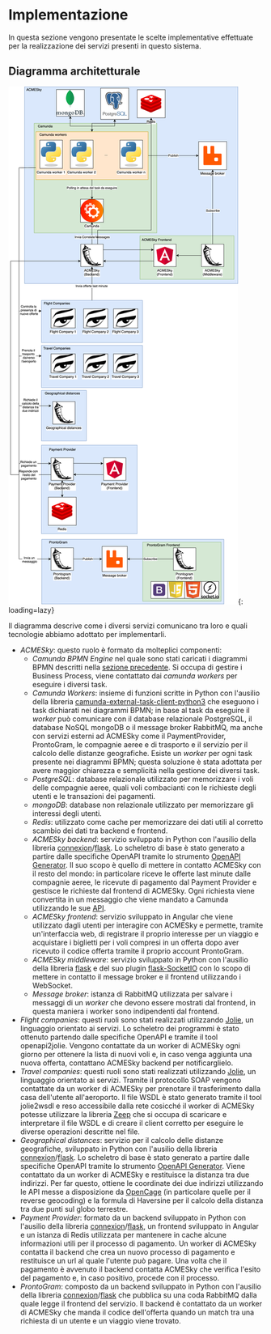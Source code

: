 # Implementazione

In questa sezione vengono presentate le scelte implementative effettuate per la realizzazione dei servizi presenti in questo sistema.

## Diagramma architetturale
![!Diagramma architetturale](assets/implementazione/architecture_diagram.png){: loading=lazy}

Il diagramma descrive come i diversi servizi comunicano tra loro e quali tecnologie abbiamo adottato per implementarli.

- *ACMESky*: questo ruolo è formato da molteplici componenti: 
    - *Camunda BPMN Engine* nel quale sono stati caricati i diagrammi BPMN descritti nella [sezione precedente](bpmn.md). Si occupa di gestire i Business Process, viene contattato dai _camunda workers_ per eseguire i diversi task.
    - *Camunda Workers*: insieme di funzioni scritte in Python con l'ausilio della libreria [camunda-external-task-client-python3](https://github.com/yogeshrnaik/camunda-external-task-client-python3) che eseguono i task dichiarati nei diagrammi BPMN; in base al task da eseguire il _worker_ può comunicare con il database relazionale PostgreSQL, il database NoSQL mongoDB o il message broker RabbitMQ, ma anche con servizi esterni ad ACMESky come il PaymentProvider, ProntoGram, le compagnie aeree e di trasporto e il servizio per il calcolo delle distanze geografiche. Esiste un _worker_ per ogni task presente nei diagrammi BPMN; questa soluzione è stata adottata per avere maggior chiarezza e semplicità nella gestione dei diversi task.
    - *PostgreSQL*: database relazionale utilizzato per memorizzare i voli delle compagnie aeree, quali voli combacianti con le richieste degli utenti e le transazioni dei pagamenti.
    - *mongoDB*:  database non relazionale utilizzato per memorizzare gli interessi degli utenti.
    - *Redis*: utilizzato come cache per memorizzare dei dati utili al corretto scambio dei dati tra backend e frontend.
    - *ACMESky backend*: servizio sviluppato in Python con l'ausilio della libreria [connexion](https://github.com/zalando/connexion)/[flask](https://flask.palletsprojects.com/en/1.1.x/). Lo scheletro di base è stato generato a partire dalle specifiche OpenAPI tramite lo strumento [OpenAPI Generator](https://openapi-generator.tech). Il suo scopo è quello di mettere in contatto ACMESky con il resto del mondo: in particolare riceve le offerte last minute dalle compagnie aeree, le ricevute di pagamento dal Payment Provider e gestisce le richieste dal frontend di ACMESky. Ogni richiesta viene convertita in un messaggio che viene mandato a Camunda utilizzando le sue [API](https://docs.camunda.org/manual/7.14/reference/rest/message/post-message/).
    - *ACMESky frontend*: servizio sviluppato in Angular che viene utilizzato dagli utenti per interagire con ACMESky e permette, tramite un'interfaccia web, di registrare il proprio interesse per un viaggio e acquistare i biglietti per i voli compresi in un offerta dopo aver ricevuto il codice offerta tramite il proprio account ProntoGram.
    - *ACMESky middleware*: servizio sviluppato in Python con l'ausilio della libreria [flask](https://flask.palletsprojects.com/en/1.1.x/) e del suo plugin [flask-SocketIO](https://flask-socketio.readthedocs.io/en/latest/) con lo scopo di mettere in contatto il message broker e il frontend utilizzando i WebSocket.
    - *Message broker*: istanza di RabbitMQ utilizzata per salvare i messaggi di un _worker_ che devono essere mostrati dal frontend, in questa maniera i worker sono indipendenti dal frontend.
- *Flight companies*: questi ruoli sono stati realizzati utilizzando [Jolie](https://www.jolie-lang.org), un linguaggio orientato ai servizi. Lo scheletro dei programmi è stato ottenuto partendo dalle specifiche OpenAPI e tramite il tool openapi2jolie. Vengono contattate da un worker di ACMESky ogni giorno per ottenere la lista di nuovi voli e, in caso venga aggiunta una nuova offerta, contattano ACMESky backend per notificarglielo.
- *Travel companies*: questi ruoli sono stati realizzati utilizzando [Jolie](https://www.jolie-lang.org), un linguaggio orientato ai servizi. Tramite il protocollo SOAP vengono contattate da un worker di ACMESky per prenotare il trasferimento dalla casa dell'utente all'aeroporto. Il file WSDL è stato generato tramite il tool jolie2wsdl e reso accessibile dalla rete cosicché il worker di ACMESky potesse utilizzare la libreria [Zeep](https://docs.python-zeep.org/en/master/index.html) che si occupa di scaricare e interpretare il file WSDL e di creare il client corretto per eseguire le diverse operazioni descritte nel file.
- *Geographical distances*: servizio per il calcolo delle distanze geografiche, sviluppato in Python con l'ausilio della libreria [connexion](https://github.com/zalando/connexion)/[flask](https://flask.palletsprojects.com/en/1.1.x/). Lo scheletro di base è stato generato a partire dalle specifiche OpenAPI tramite lo strumento [OpenAPI Generator](https://openapi-generator.tech). Viene contattato da un worker di ACMESky e restituisce la distanza tra due indirizzi. Per far questo, ottiene le coordinate dei due indirizzi utilizzando le API messe a disposizione da [OpenCage](https://opencagedata.com/api) (in particolare quelle per il reverse geocoding) e la formula di Haversine per il calcolo della distanza tra due punti sul globo terrestre.
- *Payment Provider*: formato da un backend sviluppato in Python con l'ausilio della libreria [connexion](https://github.com/zalando/connexion)/[flask](https://flask.palletsprojects.com/en/1.1.x/), un frontend sviluppato in Angular e un istanza di Redis utilizzata per mantenere in cache alcune informazioni utili per il processo di pagamento. Un worker di ACMESky contatta il backend che crea un nuovo processo di pagamento e restituisce un url al quale l'utente può pagare. Una volta che il pagamento è avvenuto il backend contatta ACMESky che verifica l'esito del pagamento e, in caso positivo, procede con il processo.
- *ProntoGram*: composto da un backend sviluppato in Python con l'ausilio della libreria [connexion](https://github.com/zalando/connexion)/[flask](https://flask.palletsprojects.com/en/1.1.x/) che pubblica su una coda RabbitMQ dalla quale legge il frontend del servizio. Il backend è contattato da un worker di ACMESky che manda il codice dell'offerta quando un match tra una richiesta di un utente e un viaggio viene trovato.
